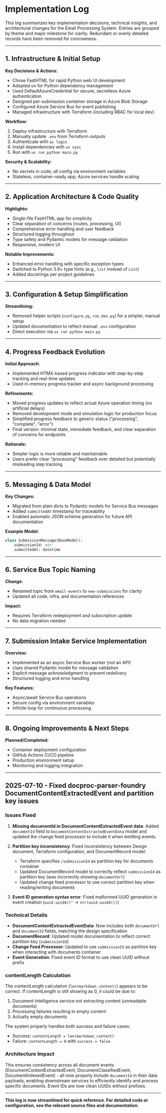 # Implementation Log

This log summarizes key implementation decisions, technical insights, and architectural changes for the Email Processing System. Entries are grouped by theme and major milestone for clarity. Redundant or overly detailed records have been removed for conciseness.

---

## 1. Infrastructure & Initial Setup

**Key Decisions & Actions:**
- Chose FastHTML for rapid Python web UI development
- Adopted uv for Python dependency management
- Used DefaultAzureCredential for secure, secretless Azure authentication
- Designed per-submission container storage in Azure Blob Storage
- Configured Azure Service Bus for event publishing
- Managed infrastructure with Terraform (including RBAC for local dev)

**Workflow:**
1. Deploy infrastructure with Terraform
2. Manually update `.env` from Terraform outputs
3. Authenticate with `az login`
4. Install dependencies with `uv sync`
5. Run with `uv run python main.py`

**Security & Scalability:**
- No secrets in code; all config via environment variables
- Stateless, container-ready app; Azure services handle scaling

---

## 2. Application Architecture & Code Quality

**Highlights:**
- Single-file FastHTML app for simplicity
- Clear separation of concerns (routes, processing, UI)
- Comprehensive error handling and user feedback
- Structured logging throughout
- Type safety and Pydantic models for message validation
- Responsive, modern UI

**Notable Improvements:**
- Enhanced error handling with specific exception types
- Switched to Python 3.9+ type hints (e.g., `list` instead of `List`)
- Added docstrings per project guidelines

---

## 3. Configuration & Setup Simplification

**Streamlining:**
- Removed helper scripts (`configure.py`, `run_dev.py`) for a simpler, manual setup
- Updated documentation to reflect manual `.env` configuration
- Direct execution via `uv run python main.py`

---

## 4. Progress Feedback Evolution

**Initial Approach:**
- Implemented HTMX-based progress indicator with step-by-step tracking and real-time updates
- Used in-memory progress tracker and async background processing

**Refinements:**
- Moved progress updates to reflect actual Azure operation timing (no artificial delays)
- Removed development mode and simulation logic for production focus
- Simplified progress feedback to generic status ("processing", "complete", "error")
- Final version: minimal state, immediate feedback, and clear separation of concerns for endpoints

**Rationale:**
- Simpler logic is more reliable and maintainable
- Users prefer clear "processing" feedback over detailed but potentially misleading step tracking

---

## 5. Messaging & Data Model

**Key Changes:**
- Migrated from plain dicts to Pydantic models for Service Bus messages
- Added `submittedAt` timestamp for traceability
- Enabled automatic JSON schema generation for future API documentation

**Example Model:**
```python
class SubmissionMessage(BaseModel):
    submissionId: str
    submittedAt: datetime
```

---

## 6. Service Bus Topic Naming

**Change:**
- Renamed topic from `email-events` to `new-submissions` for clarity
- Updated all code, infra, and documentation references

**Impact:**
- Requires Terraform redeployment and subscription update
- No data migration needed

---

## 7. Submission Intake Service Implementation

**Overview:**
- Implemented as an async Service Bus worker (not an API)
- Uses shared Pydantic model for message validation
- Explicit message acknowledgment to prevent redelivery
- Structured logging and error handling

**Key Features:**
- Async/await Service Bus operations
- Secure config via environment variables
- Infinite loop for continuous processing

---

## 8. Ongoing Improvements & Next Steps

**Planned/Completed:**
- Container deployment configuration
- GitHub Actions CI/CD pipeline
- Production environment setup
- Monitoring and logging integration

---

## 2025-07-10 - Fixed docproc-parser-foundry DocumentContentExtractedEvent and partition key issues

### Issues Fixed

1. **Missing documentId in DocumentContentExtractedEvent data**: Added `documentId` field to `DocumentContentExtractedEventData` model and updated the change feed processor to include it when emitting events.

2. **Partition key inconsistency**: Fixed inconsistency between Design document, Terraform configuration, and DocumentRecord model:
   - Terraform specifies `/submissionId` as partition key for documents container
   - Updated DocumentRecord model to correctly reflect `submissionId` as partition key (was incorrectly showing `documentUrl`)
   - Updated change feed processor to use correct partition key when reading/writing documents

3. **Event ID generation syntax error**: Fixed malformed UUID generation in event creation (`uuid.uuid4()"` → `str(uuid.uuid4())`)

### Technical Details

- **DocumentContentExtractedEventData**: Now includes both `documentUrl` and `documentId` fields, matching the design specification
- **DocumentRecord**: Updated model documentation to reflect correct partition key (`submissionId`)
- **Change Feed Processor**: Updated to use `submissionId` as partition key when interacting with documents container
- **Event Generation**: Fixed event ID format to use clean UUID without prefix

### contentLength Calculation

The contentLength calculation (`len(markdown_content)`) appears to be correct. If contentLength is still showing as 0, it could be due to:
1. Document Intelligence service not extracting content (unreadable documents)
2. Processing failures resulting in empty content
3. Actually empty documents

The system properly handles both success and failure cases:
- Success: `contentLength = len(markdown_content)`
- Failure: `contentLength = 0` with `success = false`

### Architecture Impact

This ensures consistency across all document events (DocumentContentExtractedEvent, DocumentClassifiedEvent, DocumentIndexedEvent) - all now properly include `documentId` in their data payloads, enabling downstream services to efficiently identify and process specific documents. Event IDs are now clean UUIDs without prefixes.

---

**This log is now streamlined for quick reference. For detailed code or configuration, see the relevant source files and documentation.**
